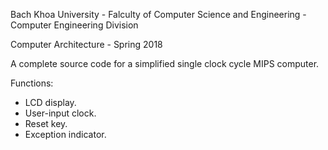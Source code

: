 Bach Khoa University - Falculty of Computer Science and Engineering - Computer Engineering Division

Computer Architecture - Spring 2018

A complete source code for a simplified single clock cycle MIPS computer.

Functions:
- LCD display.
- User-input clock.
- Reset key.
- Exception indicator.
